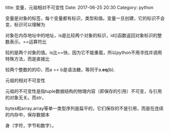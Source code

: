 title: 变量，元祖相对不可变性
Date: 2017-06-25 20:30
Category: python

变量是对象的标签，每个变量都有标识，类型和值。变量一旦创建，它的标识不会变，标识可以理解为

对象在内存地址中的地址，is是比较两个对象的标识，id()函数返回对象标识的整数表示。==运算符比

较的是两个对象的值。is比==快，因为它不能重载，所以python不用寻找并调用特殊方法，而是直接比

较两个整数的的ID，而a == b是语法糖，等同于a.__eq__(b).

元祖的相对不可变性

元祖的不可变性是指tuple数据结构的物理内容（即保存的引用）不可变，与引用的对象无关。而str，

bytes和array.array等单一类型序列是扁平的，它们保存的不是引用，而是在连续的内存中，保存数据本

身（字符，字节和数字）。


